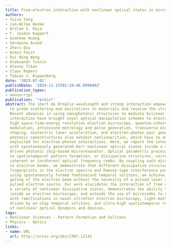 ```yaml
---
title: Free-electron interaction with nonlinear optical states in microresonators
authors:
- Yujia Yang
- Jan-Wilke Henke
- Arslan S. Raja
- F. Jasmin Kappert
- Guanhao Huang
- Germaine Arend
- Zheru Qiu
- Armin Feist
- Rui Ning Wang
- Aleksandr Tusnin
- Alexey Tikan
- Claus Ropers
- Tobias J. Kippenberg
date: '2023-07-01'
publishDate: '2024-11-15T01:34:48.899940Z'
publication_types:
- manuscript
publication: '*arXiv*'
abstract: The short de Broglie wavelength and strong interaction empower free electrons
  to probe scattering and excitations in materials and resolve the structure of biomolecules.
  Recent advances in using nanophotonic structures to mediate bilinear electron-photon
  interaction have brought novel optical manipulation schemes to electron beams, enabling
  high space-time-energy resolution electron microscopy, quantum-coherent optical
  modulation, attosecond metrology and pulse generation, transverse electron wavefront
  shaping, dielectric laser acceleration, and electron-photon pair generation. However,
  photonic nanostructures also exhibit nonlinearities, which have to date not been
  exploited for electron-photon interactions. Here, we report the interaction of electrons
  with spontaneously generated Kerr nonlinear optical states inside a continuous-wave
  driven photonic chip-based microresonator. Optical parametric processes give rise
  to spatiotemporal pattern formation, or dissipative structures, corresponding to
  coherent or incoherent optical frequency combs. By coupling such microcombs in situ
  to electron beams, we demonstrate that different dissipative structures induce distinct
  fingerprints in the electron spectra and Ramsey-type interference patterns. In particular,
  using spontaneously formed femtosecond temporal solitons, we achieve ultrafast temporal
  gating of the electron beam without the necessity of a pulsed laser source or a
  pulsed electron source. Our work elucidates the interaction of free electrons with
  a variety of nonlinear dissipative states, demonstrates the ability to access solitons
  inside an electron microscope, and extends the use of microcombs to unexplored territories,
  with ramifications in novel ultrafast electron microscopy, light-matter interactions
  driven by on-chip temporal solitons, and ultra-high spatiotemporal resolution sampling
  of nonlinear optical dynamics and devices.
tags:
- Nonlinear Sciences - Pattern Formation and Solitons
- Physics - Optics
links:
- name: URL
  url: http://arxiv.org/abs/2307.12142
---
```

